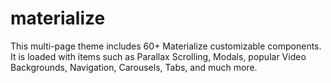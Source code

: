 # materialize
This multi-page  theme includes 60+ Materialize customizable components. It is loaded with items such as Parallax Scrolling, Modals, popular Video Backgrounds, Navigation, Carousels, Tabs, and much more.
